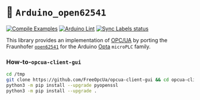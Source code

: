 :floppy_disk: `Arduino_open62541`
=================================
[![Compile Examples](https://github.com/bcmi-labs/Arduino_open62541/workflows/Compile%20Examples/badge.svg)](https://github.com/bcmi-labs/Arduino_open62541/actions?workflow=Compile+Examples)
[![Arduino Lint](https://github.com/bcmi-labs/Arduino_open62541/actions/workflows/arduino-lint.yml/badge.svg)](https://github.com/bcmi-labs/Arduino_open62541/actions/workflows/arduino-lint.yml)
[![Sync Labels status](https://github.com/bcmi-labs/Arduino_open62541/actions/workflows/sync-labels.yml/badge.svg)](https://github.com/bcmi-labs/Arduino_open62541/actions/workflows/sync-labels.yml)

This library provides an implementation of [OPC/UA](https://en.wikipedia.org/wiki/OPC_Unified_Architecture) by porting the Fraunhofer [`open62541`](https://github.com/open62541/open62541) for the Arduino [Opta](https://www.arduino.cc/pro/hardware-arduino-opta/) `microPLC` family.

### How-to-`opcua-client-gui`
```bash
cd /tmp
git clone https://github.com/FreeOpcUa/opcua-client-gui && cd opcua-client-gui
python3 -m pip install --upgrade pyopenssl
python3 -m pip install --upgrade .
```
